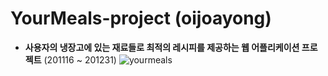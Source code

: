 # YourMeals-project (oijoayong)
- **사용자의 냉장고에 있는 재료들로 최적의 레시피를 제공하는 웹 어플리케이션 프로젝트** (201116 ~ 201231)
![yourmeals](https://user-images.githubusercontent.com/13977414/104326681-569dbf00-552d-11eb-8231-df866971134e.jpg)
